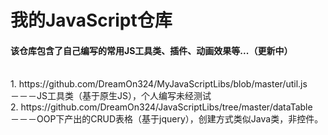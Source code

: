 # 我的JavaScript仓库
<h4>该仓库包含了自己编写的常用JS工具类、插件、动画效果等...（更新中）</h4></br>
1. https://github.com/DreamOn324/MyJavaScriptLibs/blob/master/util.js</br> －－－JS工具类（基于原生JS），个人编写未经测试</br>
2. https://github.com/DreamOn324/JavaScriptLibs/tree/master/dataTable</br> －－－OOP下产出的CRUD表格（基于jquery），创建方式类似Java类，非控件。

  
